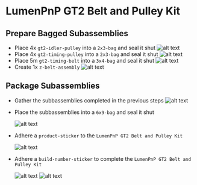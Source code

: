 
# LumenPnP GT2 Belt and Pulley Kit

## Prepare Bagged Subassemblies

- Place 4x `gt2-idler-pulley` into a `2x3-bag` and seal it shut
    ![alt text](img/4pcs-idler-pulley.webp)
- Place 4x `gt2-timing-pulley` into a `2x3-bag` and seal it shut
    ![alt text](img/4pcs-timing-pulley.webp)
- Place 5m `gt2-timing-belt` into a `3x4-bag` and seal it shut
    ![alt text](img/5m-gt2-belt.webp)
- Create 1x `z-belt-assembly`
    ![alt text](img/z-belt-asm.webp)

## Package Subassemblies

- Gather the subbassemblies completed in the previous steps
    ![alt text](img/gt2-belt-pulley-layout.webp)
- Place the subbassemblies into a `6x9-bag` and seal it shut

    ![alt text](img/IMG_0508.webp)

- Adhere a `product-sticker` to the `LumenPnP GT2 Belt and Pulley Kit`

    ![alt text](img/gt2-kit1.webp)

- Adhere a `build-number-sticker` to complete the `LumenPnP GT2 Belt and Pulley Kit`

    ![alt text](img/gt2-kit2.webp)
    ![alt text](img/gt2-kit3.webp)
